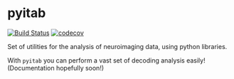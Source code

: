 # pyitab

[![Build Status](https://travis-ci.org/robbisg/pyitab.svg?branch=master)](https://travis-ci.org/robbisg/pyitab)
[![codecov](https://codecov.io/gh/robbisg/pyitab/branch/master/graph/badge.svg)](https://codecov.io/gh/robbisg/pyitab)


Set of utilities for the analysis of neuroimaging data, using python libraries.

With ```pyitab``` you can perform a vast set of decoding analysis easily! (Documentation hopefully soon!)

